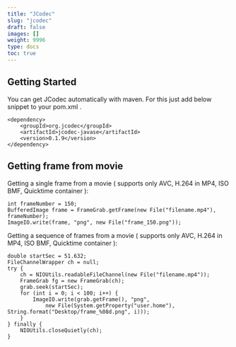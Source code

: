 ```yaml
---
title: "JCodec"
slug: "jcodec"
draft: false
images: []
weight: 9996
type: docs
toc: true
---
```


## Getting Started
You can get JCodec automatically with maven. For this just add below snippet to your pom.xml .

    <dependency>
        <groupId>org.jcodec</groupId>
        <artifactId>jcodec-javase</artifactId>
        <version>0.1.9</version>
    </dependency>

## Getting frame from movie
Getting a single frame from a movie ( supports only AVC, H.264 in MP4, ISO BMF, Quicktime container ):

    int frameNumber = 150;
    BufferedImage frame = FrameGrab.getFrame(new File("filename.mp4"), frameNumber);
    ImageIO.write(frame, "png", new File("frame_150.png"));

Getting a sequence of frames from a movie ( supports only AVC, H.264 in MP4, ISO BMF, Quicktime container ):

    double startSec = 51.632;
    FileChannelWrapper ch = null;
    try {
        ch = NIOUtils.readableFileChannel(new File("filename.mp4"));
        FrameGrab fg = new FrameGrab(ch);
        grab.seek(startSec);
        for (int i = 0; i < 100; i++) {
            ImageIO.write(grab.getFrame(), "png",
                new File(System.getProperty("user.home"), String.format("Desktop/frame_%08d.png", i)));
        }
    } finally {
        NIOUtils.closeQuietly(ch);
    }


